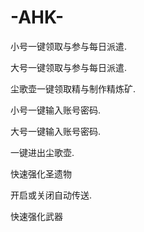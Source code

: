 # -AHK-
小号一键领取与参与每日派遣.

大号一键领取与参与每日派遣.

尘歌壶一键领取精与制作精炼矿.

小号一键输入账号密码.

大号一键输入账号密码.

一键进出尘歌壶.

快速强化圣遗物

开启或关闭自动传送.

快速强化武器   
